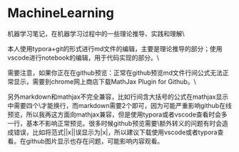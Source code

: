 # MachineLearning
机器学习笔记，在机器学习过程中的一些理论推导、实践和理解\

本人使用typora+git的形式进行md文件的编辑，主要是理论推导的部分；使用vscode进行notebook的编辑，用于代码实现的部分。\

需要注意，如果你正在在github预览：正常在github预览md文件行间公式无法正常显示，需要到chrome网上商店下载MathJax Plugin for Github。\

另外markdown和mathjax不完全兼容，比如行间含大括号的公式在mathjax显示中需要四个\才能换行，而markdown需要2个即可，因为可能严重影响github在线预览，所以我再这方面向mathjax兼容，但是使用typora或者vscode查看时会多一行，基本不影响正常预览。很多时候github预览需要\额外转义的问题有时会造成错误，比如将范式||x||误显示为|x|，所以建议下载使用vscode或者typora查看。在github图片显示也存在问题，可能影响内容观看。


